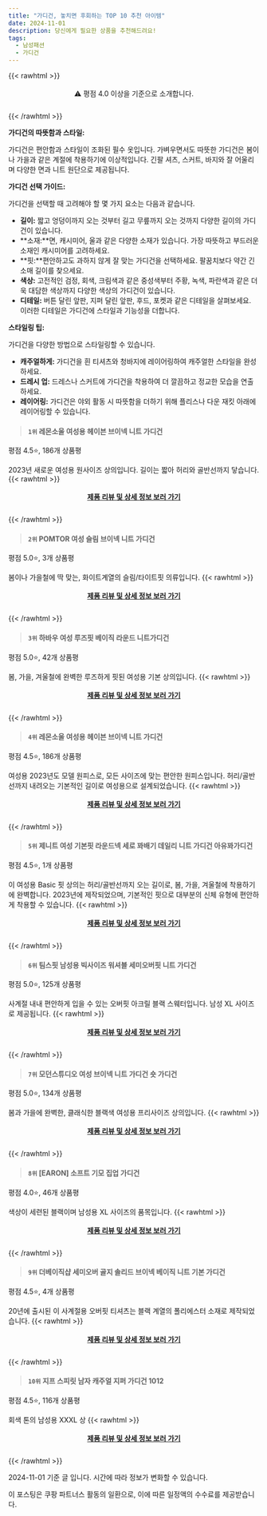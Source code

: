 ```yaml
---
title: "가디건, 놓치면 후회하는 TOP 10 추천 아이템"
date: 2024-11-01
description: 당신에게 필요한 상품을 추천해드려요!
tags:
  - 남성패션
  - 가디건
---
```

{{< rawhtml >}}<div class="toc" style="text-align: center; height: 50px; line-height: 2;">  <p>⚠️ 평점 4.0 이상을 기준으로 소개합니다.<br></p></div> {{< /rawhtml >}}

**가디건의 따뜻함과 스타일:**

가디건은 편안함과 스타일이 조화된 필수 옷입니다. 가벼우면서도 따뜻한 가디건은 봄이나 가을과 같은 계절에 착용하기에 이상적입니다. 긴팔 셔츠, 스커트, 바지와 잘 어울리며 다양한 면과 니트 원단으로 제공됩니다.

**가디건 선택 가이드:**

가디건을 선택할 때 고려해야 할 몇 가지 요소는 다음과 같습니다.

* **길이:** 짧고 엉덩이까지 오는 것부터 길고 무릎까지 오는 것까지 다양한 길이의 가디건이 있습니다.
* **소재:**면, 캐시미어, 울과 같은 다양한 소재가 있습니다. 가장 따뜻하고 부드러운 소재인 캐시미어를 고려하세요.
* **핏:**편안하고도 과하지 않게 잘 맞는 가디건을 선택하세요. 팔꿈치보다 약간 긴 소매 길이를 찾으세요.
* **색상:** 고전적인 검정, 회색, 크림색과 같은 중성색부터 주황, 녹색, 파란색과 같은 더욱 대담한 색상까지 다양한 색상의 가디건이 있습니다.
* **디테일:** 버튼 달린 앞판, 지퍼 달린 앞판, 후드, 포켓과 같은 디테일을 살펴보세요. 이러한 디테일은 가디건에 스타일과 기능성을 더합니다.

**스타일링 팁:**

가디건을 다양한 방법으로 스타일링할 수 있습니다.

* **캐주얼하게:** 가디건을 흰 티셔츠와 청바지에 레이어링하여 캐주얼한 스타일을 완성하세요.
* **드레시 업:** 드레스나 스커트에 가디건을 착용하여 더 깔끔하고 정교한 모습을 연출하세요.
* **레이어링:** 가디건은 야외 활동 시 따뜻함을 더하기 위해 플리스나 다운 재킷 아래에 레이어링할 수 있습니다.


>#### `1위` 레몬소울 여성용 헤이븐 브이넥 니트 가디건
평점 4.5⭐, 186개 상품평

2023년 새로운 여성용 원사이즈 상의입니다. 길이는 짧아 허리와 골반선까지 닿습니다.
{{< rawhtml >}}<div class="toc" style="text-align: center; height: 50px; line-height: 2;"><p><b><a href="https://link.coupang.com/re/AFFSDP?lptag=AF5033054&pageKey=7507644428&itemId=19665516539&vendorItemId=86771192897&traceid=V0-153-6015d3e0375d093f&clickBeacon=034c2060-9824-11ef-bf70-1c72d4e2a2f3%7E3&requestid=20241101163631307007577959&token=31850C%7CMIXED">제품 리뷰 및 상세 정보 보러 가기</a></b><br></p> </div>{{< /rawhtml >}}

>#### `2위` POMTOR 여성 슬림 브이넥 니트 가디건
평점 5.0⭐, 3개 상품평

봄이나 가을철에 딱 맞는, 화이트계열의 슬림/타이트핏 의류입니다.
{{< rawhtml >}}<div class="toc" style="text-align: center; height: 50px; line-height: 2;"><p><b><a href="https://link.coupang.com/re/AFFSDP?lptag=AF5033054&pageKey=8409485859&itemId=24313897928&vendorItemId=91350438897&traceid=V0-153-664a42a340408f81&requestid=20241101163631307007577959&token=31850C%7CMIXED">제품 리뷰 및 상세 정보 보러 가기</a></b><br></p> </div>{{< /rawhtml >}}

>#### `3위` 하바우 여성   루즈핏 베이직 라운드 니트가디건
평점 5.0⭐, 42개 상품평

봄, 가을, 겨울철에 완벽한 루즈하게 핏된 여성용 기본 상의입니다.
{{< rawhtml >}}<div class="toc" style="text-align: center; height: 50px; line-height: 2;"><p><b><a href="https://link.coupang.com/re/AFFSDP?lptag=AF5033054&pageKey=8351179117&itemId=24126752013&vendorItemId=91145814277&traceid=V0-153-2f563165863801dc&requestid=20241101163631307007577959&token=31850C%7CMIXED">제품 리뷰 및 상세 정보 보러 가기</a></b><br></p> </div>{{< /rawhtml >}}

>#### `4위` 레몬소울 여성용 헤이븐 브이넥 니트 가디건
평점 4.5⭐, 186개 상품평

여성용 2023년도 모델 원피스로, 모든 사이즈에 맞는 편안한 원피스입니다. 허리/골반선까지 내려오는 기본적인 길이로 여성용으로 설계되었습니다.
{{< rawhtml >}}<div class="toc" style="text-align: center; height: 50px; line-height: 2;"><p><b><a href="https://link.coupang.com/re/AFFSDP?lptag=AF5033054&pageKey=7507644428&itemId=19665516541&vendorItemId=86771192917&traceid=V0-153-6015d3e0375d093f&clickBeacon=034c2060-9824-11ef-8a5f-7c818c33b002%7E3&requestid=20241101163631307007577959&token=31850C%7CMIXED">제품 리뷰 및 상세 정보 보러 가기</a></b><br></p> </div>{{< /rawhtml >}}

>#### `5위` 제니트 여성 기본핏 라운드넥 세로 꽈배기 데일리 니트 가디건 아유꽈가디건
평점 4.5⭐, 1개 상품평

이 여성용 Basic 핏 상의는 허리/골반선까지 오는 길이로, 봄, 가을, 겨울철에 착용하기에 완벽합니다. 2023년에 제작되었으며, 기본적인 핏으로 대부분의 신체 유형에 편안하게 착용할 수 있습니다.
{{< rawhtml >}}<div class="toc" style="text-align: center; height: 50px; line-height: 2;"><p><b><a href="https://link.coupang.com/re/AFFSDP?lptag=AF5033054&pageKey=7101543316&itemId=17728305542&vendorItemId=84970716203&traceid=V0-153-65af1a580d8a50b2&requestid=20241101163631307007577959&token=31850C%7CMIXED">제품 리뷰 및 상세 정보 보러 가기</a></b><br></p> </div>{{< /rawhtml >}}

>#### `6위` 팀스핏 남성용 빅사이즈 워셔블 세미오버핏 니트 가디건
평점 5.0⭐, 125개 상품평

사계절 내내 편안하게 입을 수 있는 오버핏 아크릴 블랙 스웨터입니다. 남성 XL 사이즈로 제공됩니다.
{{< rawhtml >}}<div class="toc" style="text-align: center; height: 50px; line-height: 2;"><p><b><a href="https://link.coupang.com/re/AFFSDP?lptag=AF5033054&pageKey=8311075469&itemId=23982085529&vendorItemId=91003191117&traceid=V0-153-629ae1d7be307615&clickBeacon=034c2060-9824-11ef-b037-af137fc75b15%7E3&requestid=20241101163631307007577959&token=31850C%7CMIXED">제품 리뷰 및 상세 정보 보러 가기</a></b><br></p> </div>{{< /rawhtml >}}

>#### `7위` 모던스튜디오 여성 브이넥 니트 가디건 숏 가디건
평점 5.0⭐, 134개 상품평

봄과 가을에 완벽한, 클래식한 블랙색 여성용 프리사이즈 상의입니다.
{{< rawhtml >}}<div class="toc" style="text-align: center; height: 50px; line-height: 2;"><p><b><a href="https://link.coupang.com/re/AFFSDP?lptag=AF5033054&pageKey=7810377795&itemId=21182780999&vendorItemId=88539161698&traceid=V0-153-d73a07a9d8ba4e7d&requestid=20241101163631307007577959&token=31850C%7CMIXED">제품 리뷰 및 상세 정보 보러 가기</a></b><br></p> </div>{{< /rawhtml >}}

>#### `8위` [EARON] 소프트 기모 집업 가디건
평점 4.0⭐, 46개 상품평

색상이 세련된 블랙이며 남성용 XL 사이즈의 품목입니다.
{{< rawhtml >}}<div class="toc" style="text-align: center; height: 50px; line-height: 2;"><p><b><a href="https://link.coupang.com/re/AFFSDP?lptag=AF5033054&pageKey=7837676438&itemId=21328040888&vendorItemId=88395361921&traceid=V0-153-edc443657a4cbcc0&clickBeacon=034c2060-9824-11ef-b8d3-a3ea33ef0f67%7E3&requestid=20241101163631307007577959&token=31850C%7CMIXED">제품 리뷰 및 상세 정보 보러 가기</a></b><br></p> </div>{{< /rawhtml >}}

>#### `9위` 더베이직샵 세미오버 골지 솔리드 브이넥 베이직 니트 기본 가디건
평점 4.5⭐, 4개 상품평

20년에 출시된 이 사계절용 오버핏 티셔츠는 블랙 계열의 폴리에스터 소재로 제작되었습니다.
{{< rawhtml >}}<div class="toc" style="text-align: center; height: 50px; line-height: 2;"><p><b><a href="https://link.coupang.com/re/AFFSDP?lptag=AF5033054&pageKey=2130084182&itemId=3615257518&vendorItemId=76897124584&traceid=V0-153-40fe34ad1297df8c&requestid=20241101163631307007577959&token=31850C%7CMIXED">제품 리뷰 및 상세 정보 보러 가기</a></b><br></p> </div>{{< /rawhtml >}}

>#### `10위` 지프 스피릿 남자 캐주얼 지퍼 가디건 1012
평점 4.5⭐, 116개 상품평

회색 톤의 남성용 XXXL 상
{{< rawhtml >}}<div class="toc" style="text-align: center; height: 50px; line-height: 2;"><p><b><a href="https://link.coupang.com/re/AFFSDP?lptag=AF5033054&pageKey=7816144817&itemId=21215428035&vendorItemId=87084583871&traceid=V0-153-a700f2589c0ee9ca&clickBeacon=034c2060-9824-11ef-aa04-9643be1ee836%7E3&requestid=20241101163631307007577959&token=31850C%7CMIXED">제품 리뷰 및 상세 정보 보러 가기</a></b><br></p> </div>{{< /rawhtml >}}


2024-11-01 기준 글 입니다.
시간에 따라 정보가 변화할 수 있습니다.

이 포스팅은 쿠팡 파트너스 활동의 일환으로, 이에 따른 일정액의 수수료를 제공받습니다.